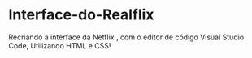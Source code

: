 # Interface-do-Realflix
 Recriando a interface da Netflix ,  com o editor de código  Visual Studio Code, Utilizando  HTML e CSS!
